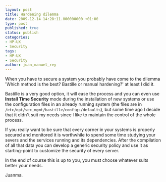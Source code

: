 ```yaml
---
layout: post
title: Hardening dilemma
date: 2009-12-14 14:28:11.000000000 +01:00
type: post
published: true
status: publish
categories:
- HP-UX
- Security
tags:
- HP-UX
- Security
author: juan_manuel_rey
---
```


When you have to secure a system you probably have come to the dilemma 'Which method is the best? Bastille or manual hardening?' at least I did it.

Bastille is a very good option, it will ease the process and you can even use **Install Time Security** mode during the installation of new systems or use the configuration files in an already running system (the files are in `/etc/opt/sec_mgmt/bastille/configs/defaults`), but some time ago I decide that it didn't suit my needs since I like to maintain the control of the whole process.

If you really want to be sure that every corner in your systems is properly secured and monitored it is worthwhile to spend some time studying your severs and the services running and its dependencies.
After the compilation of all that data you can develop a generic security policy and use it as starting-point to customize the security of every server.

In the end of course this is up to you, you must choose whatever suits better your needs.

Juanma.
